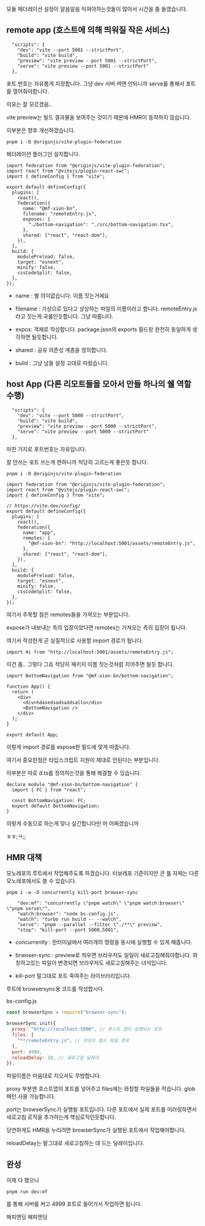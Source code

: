 모듈 페더레이션 설정이 알음알음 익혀야하는것들이 많아서 시간을 좀 들였습니다.

## remote app (호스트에 의해 띄워질 작은 서비스)

```
  "scripts": {
    "dev": "vite --port 5001 --strictPort",
    "build": "vite build",
    "preview": "vite preview --port 5001 --strictPort",
    "serve": "vite preview --port 5001 --strictPort"
  },

```

포트 번호는 자유롭게 지정합니다. 그냥 dev 서버 켜면 안되니까 serve를 통해서 포트를 열어줘야합니다.

이유는 잘 모르겠음..

vite preview는 빌드 결과물을 보여주는 것이기 때문에 HMR이 동작하지 않습니다.

이부분은 향후 개선하겠습니다.

```
pnpm i -D @originjs/vite-plugin-federation
```

페더레이션 플러그인 설치합니다.

```tsx
import federation from "@originjs/vite-plugin-federation";
import react from "@vitejs/plugin-react-swc";
import { defineConfig } from "vite";

export default defineConfig({
  plugins: [
    react(),
    federation({
      name: "@mf-xion-bn",
      filename: "remoteEntry.js",
      exposes: {
        "./bottom-navigation": "./src/bottom-navigation.tsx",
      },
      shared: ["react", "react-dom"],
    }),
  ],
  build: {
    modulePreload: false,
    target: "esnext",
    minify: false,
    cssCodeSplit: false,
  },
});
```

- name : 별 의미없습니다. 이름 짓는거에요

- filename : 가상으로 있다고 상상하는 파일의 이름이라고 합니다. remoteEntry.js라고 짓는게 국룰인듯합니다. 그냥 따릅니다.

- expos: 객체로 작성합니다. package.json의 exports 필드랑 완전히 동일하게 생각하면 될듯합니다.

- shared : 공유 의존성 계층을 정의합니다.

- build : 그냥 남들 설정 고대로 따왔습니다.

## host App (다른 리모트들을 모아서 만들 하나의 쉘 역할 수행)

```
  "scripts": {
    "dev": "vite --port 5000 --strictPort",
    "build": "vite build",
    "preview": "vite preview --port 5000 --strictPort",
    "serve": "vite preview --port 5000 --strictPort"
  },
```

마찬 가지로 포트번호는 자유입니다.

잘 안쓰는 포트 쓰는게 편하니까 적당히 고르는게 좋은듯 합니다.

```
pnpm i -D @originjs/vite-plugin-federation
```

```tsx
import federation from "@originjs/vite-plugin-federation";
import react from "@vitejs/plugin-react-swc";
import { defineConfig } from "vite";

// https://vite.dev/config/
export default defineConfig({
  plugins: [
    react(),
    federation({
      name: "app",
      remotes: {
        "@mf-xion-bn": "http://localhost:5001/assets/remoteEntry.js",
      },
      shared: ["react", "react-dom"],
    }),
  ],
  build: {
    modulePreload: false,
    target: "esnext",
    minify: false,
    cssCodeSplit: false,
  },
});
```

여기서 주목할 점은 remotes들을 가져오는 부분입니다.

expose가 내보내는 측의 입장이었다면 remotes는 가져오는 측의 입장이 됩니다.

여기서 작성한게 곧 실질적으로 사용할 import 경로가 됩니다.

```tsx
import Hi from "http://localhost:5001/assets/remoteEntry.js";
```

이건 좀.. 그렇다 그죠 적당히 패키지 이름 짓는것처럼 지어주면 될듯 합니다.

```tsx
import BottomNavigation from "@mf-xion-bn/bottom-navigation";

function App() {
  return (
    <div>
      <div>hdasedsadsaddsallo</div>
      <BottomNavigation />
    </div>
  );
}

export default App;
```

이렇게 import 경로를 expose한 필드에 맞게 따줍니다.

여기서 중요한점은 타입스크립트 지원이 제대로 안된다는 부분입니다.

이부분은 따로 d.ts를 정의하는것을 통해 해결할 수 있습니다.

```tsx
declare module "@mf-xion-bn/bottom-navigation" {
  import { FC } from "react";

  const BottomNavigation: FC;
  export default BottomNavigation;
}
```

이렇게 수동으로 하는게 맞나 싶긴합니다만 머 어쩌겠습니까

ㅎㅎ;ㅋ;;

## HMR 대책

모노레포의 루트에서 작업해주도록 하겠습니다. 터보레포 기준이지만 큰 틀 자체는 다른 모노레포에서도 쓸 수 있습니다.

```
pnpm i -w -D concurrently kill-port browser-sync
```

```
    "dev:mf": "concurrently \"pnpm watch\" \"pnpm watch:browser\" \"pnpm serve\"",
    "watch:browser": "node bs-config.js",
    "watch": "turbo run build -- --watch",
    "serve": "pnpm --parallel --filter \"./**\" preview",
    "stop": "kill-port --port 5000,5001",
```

- concurrently : 한터미널에서 여러개의 명령을 동시에 실행할 수 있게 해줍니다.

- brwoser-sync : preview로 띄우면 브라우저도 일일이 새로고침해줘야합니다. 와칭하고있는 파일이 변경되면 브라우저도 새로고침해주는 녀석입니다.

- kill-port 말그대로 포트 죽여주는 라이브러리입니다.

루트에 browsersync용 코드를 작성합시다.

bs-config.js

```js
const browserSync = require("browser-sync");

browserSync.init({
  proxy: "http://localhost:5000", // 호스트 앱이 실행되는 포트
  files: [
    "**/remoteEntry.js", // 리모트 빌드 파일 경로
  ],
  port: 4999,
  reloadDelay: 10, // 새로고침 딜레이
});
```

파일이름은 마음대로 지으셔도 무방합니다.

proxy 부분엔 호스트앱의 포트를 넣어주고 files에는 와칭할 파일들을 적습니다. glob 패턴 사용 가능합니다.

port는 browserSync가 실행될 포트입니다. 다른 포트에서 실제 포트를 미러링하면서 새로고침 로직을 추가하는게 핵심로직인듯합니다.

당연하게도 HMR을 누리려면 browserSync가 실행된 포트에서 작업해야합니다.

reloadDelay는 말그대로 새로고침하는 데 드는 딜레이입니다.

## 완성

이제 다 했으니

```
pnpm run dev:mf
```

를 통해 서버를 켜고 4999 포트로 들어가서 작업하면 됩니다.

해피엔딩 해피엔딩
